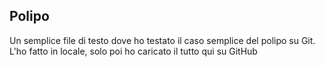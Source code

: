 ## Polipo
Un semplice file di testo dove ho testato il caso semplice del polipo su Git.
<br>
L'ho fatto in locale, solo poi ho caricato il tutto qui su GitHub
